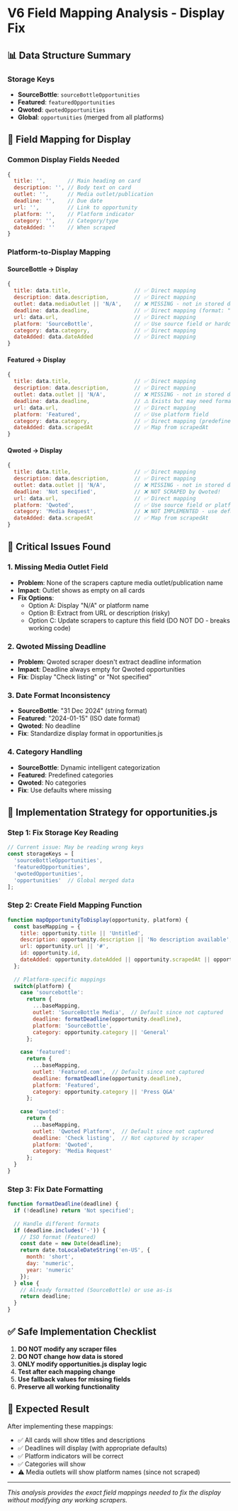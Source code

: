 # V6 Field Mapping Analysis - Display Fix

## 📊 Data Structure Summary

### Storage Keys
- **SourceBottle**: `sourceBottleOpportunities`
- **Featured**: `featuredOpportunities`
- **Qwoted**: `qwotedOpportunities`
- **Global**: `opportunities` (merged from all platforms)

## 🔄 Field Mapping for Display

### Common Display Fields Needed
```javascript
{
  title: '',       // Main heading on card
  description: '', // Body text on card
  outlet: '',      // Media outlet/publication
  deadline: '',    // Due date
  url: '',         // Link to opportunity
  platform: '',    // Platform indicator
  category: '',    // Category/type
  dateAdded: ''    // When scraped
}
```

### Platform-to-Display Mapping

#### SourceBottle → Display
```javascript
{
  title: data.title,                    // ✅ Direct mapping
  description: data.description,        // ✅ Direct mapping
  outlet: data.mediaOutlet || 'N/A',    // ❌ MISSING - not in stored data!
  deadline: data.deadline,              // ✅ Direct mapping (format: "31 Dec 2024")
  url: data.url,                        // ✅ Direct mapping
  platform: 'SourceBottle',             // ✅ Use source field or hardcode
  category: data.category,              // ✅ Direct mapping
  dateAdded: data.dateAdded             // ✅ Direct mapping
}
```

#### Featured → Display
```javascript
{
  title: data.title,                    // ✅ Direct mapping
  description: data.description,        // ✅ Direct mapping
  outlet: data.outlet || 'N/A',         // ❌ MISSING - not in stored data!
  deadline: data.deadline,              // ⚠️ Exists but may need formatting
  url: data.url,                        // ✅ Direct mapping
  platform: 'Featured',                 // ✅ Use platform field
  category: data.category,              // ✅ Direct mapping (predefined)
  dateAdded: data.scrapedAt             // ✅ Map from scrapedAt
}
```

#### Qwoted → Display
```javascript
{
  title: data.title,                    // ✅ Direct mapping
  description: data.description,        // ✅ Direct mapping
  outlet: data.outlet || 'N/A',         // ❌ MISSING - not in stored data!
  deadline: 'Not specified',            // ❌ NOT SCRAPED by Qwoted!
  url: data.url,                        // ✅ Direct mapping
  platform: 'Qwoted',                   // ✅ Use source field or platform field
  category: 'Media Request',            // ❌ NOT IMPLEMENTED - use default
  dateAdded: data.scrapedAt             // ✅ Map from scrapedAt
}
```

## 🚨 Critical Issues Found

### 1. **Missing Media Outlet Field**
- **Problem**: None of the scrapers capture media outlet/publication name
- **Impact**: Outlet shows as empty on all cards
- **Fix Options**:
  - Option A: Display "N/A" or platform name
  - Option B: Extract from URL or description (risky)
  - Option C: Update scrapers to capture this field (DO NOT DO - breaks working code)

### 2. **Qwoted Missing Deadline**
- **Problem**: Qwoted scraper doesn't extract deadline information
- **Impact**: Deadline always empty for Qwoted opportunities
- **Fix**: Display "Check listing" or "Not specified"

### 3. **Date Format Inconsistency**
- **SourceBottle**: "31 Dec 2024" (string format)
- **Featured**: "2024-01-15" (ISO date format)
- **Qwoted**: No deadline
- **Fix**: Standardize display format in opportunities.js

### 4. **Category Handling**
- **SourceBottle**: Dynamic intelligent categorization
- **Featured**: Predefined categories
- **Qwoted**: No categories
- **Fix**: Use defaults where missing

## 🔧 Implementation Strategy for opportunities.js

### Step 1: Fix Storage Key Reading
```javascript
// Current issue: May be reading wrong keys
const storageKeys = [
  'sourceBottleOpportunities',
  'featuredOpportunities', 
  'qwotedOpportunities',
  'opportunities'  // Global merged data
];
```

### Step 2: Create Field Mapping Function
```javascript
function mapOpportunityToDisplay(opportunity, platform) {
  const baseMapping = {
    title: opportunity.title || 'Untitled',
    description: opportunity.description || 'No description available',
    url: opportunity.url || '#',
    id: opportunity.id,
    dateAdded: opportunity.dateAdded || opportunity.scrapedAt || opportunity.timestamp
  };
  
  // Platform-specific mappings
  switch(platform) {
    case 'sourcebottle':
      return {
        ...baseMapping,
        outlet: 'SourceBottle Media',  // Default since not captured
        deadline: formatDeadline(opportunity.deadline),
        platform: 'SourceBottle',
        category: opportunity.category || 'General'
      };
      
    case 'featured':
      return {
        ...baseMapping,
        outlet: 'Featured.com',  // Default since not captured
        deadline: formatDeadline(opportunity.deadline),
        platform: 'Featured',
        category: opportunity.category || 'Press Q&A'
      };
      
    case 'qwoted':
      return {
        ...baseMapping,
        outlet: 'Qwoted Platform',  // Default since not captured
        deadline: 'Check listing',  // Not captured by scraper
        platform: 'Qwoted',
        category: 'Media Request'
      };
  }
}
```

### Step 3: Fix Date Formatting
```javascript
function formatDeadline(deadline) {
  if (!deadline) return 'Not specified';
  
  // Handle different formats
  if (deadline.includes('-')) {
    // ISO format (Featured)
    const date = new Date(deadline);
    return date.toLocaleDateString('en-US', { 
      month: 'short', 
      day: 'numeric', 
      year: 'numeric' 
    });
  } else {
    // Already formatted (SourceBottle) or use as-is
    return deadline;
  }
}
```

## ✅ Safe Implementation Checklist

1. **DO NOT modify any scraper files**
2. **DO NOT change how data is stored**
3. **ONLY modify opportunities.js display logic**
4. **Test after each mapping change**
5. **Use fallback values for missing fields**
6. **Preserve all working functionality**

## 🎯 Expected Result

After implementing these mappings:
- ✅ All cards will show titles and descriptions
- ✅ Deadlines will display (with appropriate defaults)
- ✅ Platform indicators will be correct
- ✅ Categories will show
- ⚠️ Media outlets will show platform names (since not scraped)

---

*This analysis provides the exact field mappings needed to fix the display without modifying any working scrapers.*